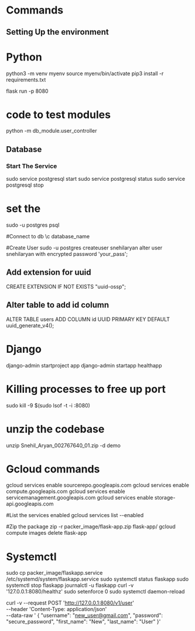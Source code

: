 # Commands 

## Setting Up the environment
# Python 
python3 -m venv myenv
source myenv/bin/activate
pip3 install -r requirements.txt

flask run -p 8080

# code to test modules 
python -m db_module.user_controller

## Database
### Start The Service 
sudo service postgresql start
sudo service postgresql status
sudo service postgresql stop
# set the 
sudo -u postgres psql

#Connect to db
\c database_name

#Create User
sudo -u postgres createuser snehilaryan 
alter user snehilaryan with encrypted password 'your_pass';

## Add extension for uuid
CREATE EXTENSION IF NOT EXISTS "uuid-ossp";

## Alter table to add id column
ALTER TABLE users ADD COLUMN id UUID PRIMARY KEY DEFAULT uuid_generate_v4();

# Django
django-admin startproject app
django-admin startapp healthapp

# Killing processes to free up port
sudo kill -9 $(sudo lsof -t -i :8080)

# unzip the codebase 
unzip Snehil_Aryan_002767640_01.zip -d demo

# Gcloud commands 
gcloud services enable sourcerepo.googleapis.com
gcloud services enable compute.googleapis.com
gcloud services enable servicemanagement.googleapis.com
gcloud services enable storage-api.googleapis.com

#List the services enabled
gcloud services list --enabled

#Zip the package
zip -r packer_image/flask-app.zip flask-app/
gcloud compute images delete flask-app

# Systemctl

sudo cp packer_image/flaskapp.service /etc/systemd/system/flaskapp.service
sudo systemctl status flaskapp
sudo systemctl stop flaskapp
journalctl -u flaskapp
curl -v '127.0.0.1:8080/healthz'
sudo setenforce 0
sudo systemctl daemon-reload

curl -v --request POST 'http://127.0.0.1:8080/v1/user' \
--header 'Content-Type: application/json' \
--data-raw ' {
    "username": "new_user@gmail.com",
    "password": "secure_password",
    "first_name": "New",
    "last_name": "User"
}'